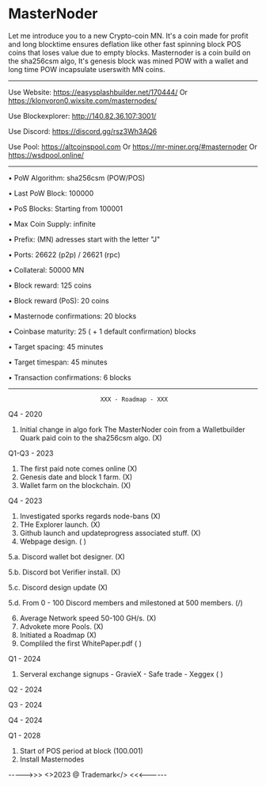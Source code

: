 # MasterNoder

Let me introduce you to a new Crypto-coin MN. It's a coin made for profit and long blocktime ensures deflation like other fast spinning block POS coins that loses value due to empty blocks. Masternoder is a coin build on the sha256csm algo, It's genesis block was mined POW with a wallet and long time POW incapsulate userswith MN coins.

---------------------------------------------------------

Use Website: https://easysplashbuilder.net/170444/ 
Or https://klonvoron0.wixsite.com/masternodes/

Use Blockexplorer: http://140.82.36.107:3001/

Use Discord: https://discord.gg/rsz3Wh3AQ6

Use Pool: https://altcoinspool.com
Or https://mr-miner.org/#masternoder
Or https://wsdpool.online/

-------------------------------------------------------

• PoW Algorithm: sha256csm (POW/POS)

• Last PoW Block: 100000

• PoS Blocks: Starting from 100001

• Max Coin Supply: infinite

• Prefix: (MN) adresses start with the letter "J"

• Ports: 26622 (p2p) / 26621 (rpc)

• Collateral: 50000 MN

• Block reward: 125 coins

• Block reward (PoS): 20 coins

• Masternode confirmations: 20 blocks

• Coinbase maturity: 25 ( + 1 default confirmation) blocks

• Target spacing: 45 minutes

• Target timespan: 45 minutes

• Transaction confirmations: 6 blocks

------------------------------------------------------
                              XXX - Roadmap - XXX 

Q4 - 2020
1. Initial change in algo fork The MasterNoder coin from a Walletbuilder Quark paid coin to the sha256csm algo. (X)

Q1-Q3 - 2023 
1. The first paid note comes online (X)
2. Genesis date and block 1 farm. (X)
3. Wallet farm on the blockchain. (X)

Q4 - 2023
1. Investigated sporks regards node-bans (X) 
2. THe Explorer launch. (X)
3. Github launch and updateprogress associated stuff. (X)
4. Webpage design. ( )

5.a. Discord wallet bot designer. (X)

5.b. Discord bot Verifier install. (X)

5.c. Discord design update (X)

5.d. From 0 - 100 Discord members and milestoned at 500 members. (/)

6. Average Network speed 50-100 GH/s. (X)
7. Advokete more Pools. (X)
8. Initiated a Roadmap (X)
9. Compliled the first WhitePaper.pdf ( )

Q1 - 2024
1. Serveral exchange signups - GravieX - Safe trade - Xeggex ( )

Q2 - 2024

Q3 - 2024

Q4 - 2024

Q1 - 2028
1. Start of POS period at block (100.001)
2. Install Masternodes

----->>> <>2023 @ Trademark</> <<<------
